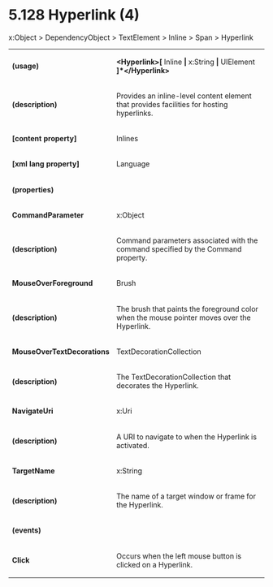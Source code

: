 <html dir="LTR" xmlns:mshelp="http://msdn.microsoft.com/mshelp" xmlns:ddue="http://ddue.schemas.microsoft.com/authoring/2003/5" xmlns:xlink="http://www.w3.org/1999/xlink" xmlns:tool="http://www.microsoft.com/tooltip"><body><input type="hidden" id="userDataCache" class="userDataStyle"><input type="hidden" id="hiddenScrollOffset"><img id="dropDownImage" style="display:none; height:0; width:0;" src="../local/drpdown.gif"><img id="dropDownHoverImage" style="display:none; height:0; width:0;" src="../local/drpdown_orange.gif"><img id="collapseImage" style="display:none; height:0; width:0;" src="../local/collapse.gif"><img id="expandImage" style="display:none; height:0; width:0;" src="../local/exp.gif"><img id="collapseAllImage" style="display:none; height:0; width:0;" src="../local/collall.gif"><img id="expandAllImage" style="display:none; height:0; width:0;" src="../local/expall.gif"><img id="copyImage" style="display:none; height:0; width:0;" src="../local/copycode.gif"><img id="copyHoverImage" style="display:none; height:0; width:0;" src="../local/copycodeHighlight.gif"><div id="header"><h1 class="heading">5.128 Hyperlink (4)</h1></div><div id="mainSection"><div id="mainBody"><div id="allHistory" class="saveHistory" onsave="saveAll()" onload="loadAll()"></div>




<p xmlns:wsd="http://wsdev.schemas.microsoft.com/authoring/2008/2" xmlns:msxsl="urn:schemas-microsoft-com:xslt" xmlns:script="urn:script" xmlns:build="urn:build">
<div id="sectionSection0" class="section" name="collapseableSection"><content xmlns="http://ddue.schemas.microsoft.com/authoring/2003/5" xmlns:wsd="http://wsdev.schemas.microsoft.com/authoring/2008/2" xmlns:msxsl="urn:schemas-microsoft-com:xslt" xmlns:script="urn:script" xmlns:build="urn:build">
				</content></div><div id="sectionSection1" class="section" name="collapseableSection"><content xmlns="http://ddue.schemas.microsoft.com/authoring/2003/5" xmlns:wsd="http://wsdev.schemas.microsoft.com/authoring/2008/2" xmlns:msxsl="urn:schemas-microsoft-com:xslt" xmlns:script="urn:script" xmlns:build="urn:build">
					<p xmlns="">
						<mshelp:link keywords="5dceec56-9398-49cb-90cc-d80016b3639b" tabindex="0">x:Object</mshelp:link> &gt; <mshelp:link keywords="58b378ed-1ba9-42b4-ae73-0e1d51ff7359" tabindex="0">DependencyObject</mshelp:link> &gt; <mshelp:link keywords="2d6ea2d8-8114-4fa5-8a99-cc3bab1cb0b4" tabindex="0">TextElement</mshelp:link> &gt; <mshelp:link keywords="9998b023-1983-4b8d-82c1-c0aa68fcae59" tabindex="0">Inline</mshelp:link> &gt; <mshelp:link keywords="4c8b2668-90ea-4931-81a7-05838d015694" tabindex="0">Span</mshelp:link> &gt; Hyperlink</p>
					<p xmlns=""><b></b></p><table class="ProtocolAuthoredTable" xmlns=""><tr>
								<td>
									<p>
										<b>(usage)</b>
									</p>
								</td>
								<td>
									<p>
										<b>&lt;Hyperlink&gt;[</b>
										<mshelp:link keywords="9998b023-1983-4b8d-82c1-c0aa68fcae59" tabindex="0">Inline</mshelp:link>
										<b>|</b>
										<mshelp:link keywords="fb30c946-c9d6-4409-9806-e2ec4db56ca9" tabindex="0">x:String</mshelp:link>
										<b>|</b>
										<mshelp:link keywords="c984e9a4-f094-46fd-8bfd-d99d4146d4c4" tabindex="0">UIElement</mshelp:link>
										<b>]*&lt;/Hyperlink&gt;</b>
									</p>
								</td>
							</tr><tr>
							<td>
								<p>
									<b>(description)</b>
								</p>
							</td>
							<td>
								<p>Provides an inline-level content element that provides facilities for hosting hyperlinks.</p>
							</td>
						</tr><tr>
							<td>
								<p>
									<b>[content property]</b>
								</p>
							</td>
							<td>
								<p>Inlines</p>
							</td>
						</tr><tr>
							<td>
								<p>
									<b>[xml lang property]</b>
								</p>
							</td>
							<td>
								<p>Language</p>
							</td>
						</tr><tr>
							<td>
								<p>
									<b>(properties)</b>
								</p>
							</td>
							<td>
							</td>
						</tr><tr>
							<td>
								<p>
									<b>CommandParameter</b>
								</p>
							</td>
							<td>
								<p>
									<mshelp:link keywords="5dceec56-9398-49cb-90cc-d80016b3639b" tabindex="0">x:Object</mshelp:link>
								</p>
							</td>
						</tr><tr>
							<td>
								<p>
									<b>(description)</b>
								</p>
							</td>
							<td>
								<p>Command parameters associated with the command specified by the Command property.</p>
							</td>
						</tr><tr>
							<td>
								<p>
									<b>MouseOverForeground</b>
								</p>
							</td>
							<td>
								<p>
									<mshelp:link keywords="51ebd9e6-09e1-4151-b1c7-bae54d81097a" tabindex="0">Brush</mshelp:link>
								</p>
							</td>
						</tr><tr>
							<td>
								<p>
									<b>(description)</b>
								</p>
							</td>
							<td>
								<p>The brush that paints the foreground color when the mouse pointer moves over the Hyperlink.</p>
							</td>
						</tr><tr>
							<td>
								<p>
									<b>MouseOverTextDecorations</b>
								</p>
							</td>
							<td>
								<p>
									<mshelp:link keywords="12efac7e-2e31-41e1-af68-b1158529186c" tabindex="0">TextDecorationCollection</mshelp:link>
								</p>
							</td>
						</tr><tr>
							<td>
								<p>
									<b>(description)</b>
								</p>
							</td>
							<td>
								<p>The TextDecorationCollection that decorates the Hyperlink.</p>
							</td>
						</tr><tr>
							<td>
								<p>
									<b>NavigateUri</b>
								</p>
							</td>
							<td>
								<p>
									<mshelp:link keywords="4091417e-5847-48c6-a830-1075d36b84b2" tabindex="0">x:Uri</mshelp:link>
								</p>
							</td>
						</tr><tr>
							<td>
								<p>
									<b>(description)</b>
								</p>
							</td>
							<td>
								<p>A URI to navigate to when the Hyperlink is activated.</p>
							</td>
						</tr><tr>
							<td>
								<p>
									<b>TargetName</b>
								</p>
							</td>
							<td>
								<p>
									<mshelp:link keywords="fb30c946-c9d6-4409-9806-e2ec4db56ca9" tabindex="0">x:String</mshelp:link>
								</p>
							</td>
						</tr><tr>
							<td>
								<p>
									<b>(description)</b>
								</p>
							</td>
							<td>
								<p>The name of a target window or frame for the Hyperlink.</p>
							</td>
						</tr><tr>
							<td>
								<p>
									<b>(events)</b>
								</p>
							</td>
							<td>
							</td>
						</tr><tr>
							<td>
								<p>
									<b>Click</b>
								</p>
							</td>
							<td>
								<p>Occurs when the left mouse button is clicked on a Hyperlink.</p>
							</td>
						</tr></table>
				</content></div><!--[if gte IE 5]>
			<tool:tip element="languageFilterToolTip" avoidmouse="false"/>
		<![endif]--></div><a name="feedback"></a><span></span></div></body></html>